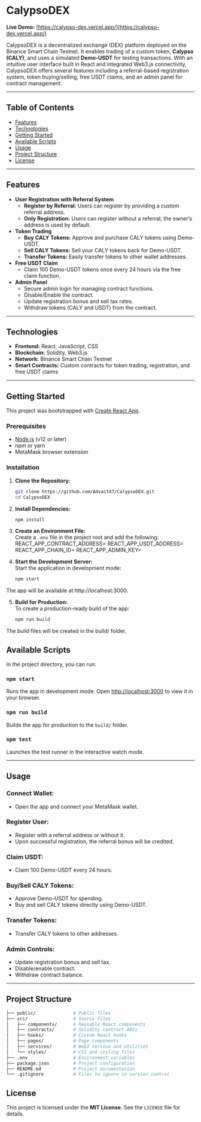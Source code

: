 # CalypsoDEX

**Live Demo:** [https://calypso-dex.vercel.app/](https://calypso-dex.vercel.app/)

CalypsoDEX is a decentralized exchange (DEX) platform deployed on the Binance Smart Chain Testnet. It enables trading of a custom token, **Calypso (CALY)**, and uses a simulated **Demo-USDT** for testing transactions. With an intuitive user interface built in React and integrated Web3.js connectivity, CalypsoDEX offers several features including a referral-based registration system, token buying/selling, free USDT claims, and an admin panel for contract management.

---

## Table of Contents

- [Features](#features)
- [Technologies](#technologies)
- [Getting Started](#getting-started)
- [Available Scripts](#available-scripts)
- [Usage](#usage)
- [Project Structure](#project-structure)
- [License](#license)

---

## Features

- **User Registration with Referral System**
  - **Register by Referral:** Users can register by providing a custom referral address.
  - **Only Registration:** Users can register without a referral; the owner’s address is used by default.
- **Token Trading**
  - **Buy CALY Tokens:** Approve and purchase CALY tokens using Demo-USDT.
  - **Sell CALY Tokens:** Sell your CALY tokens back for Demo-USDT.
  - **Transfer Tokens:** Easily transfer tokens to other wallet addresses.
- **Free USDT Claim**
  - Claim 100 Demo-USDT tokens once every 24 hours via the free claim function.
- **Admin Panel**
  - Secure admin login for managing contract functions.
  - Disable/Enable the contract.
  - Update registration bonus and sell tax rates.
  - Withdraw tokens (CALY and USDT) from the contract.

---

## Technologies

- **Frontend:** React, JavaScript, CSS
- **Blockchain:** Solidity, Web3.js
- **Network:** Binance Smart Chain Testnet
- **Smart Contracts:** Custom contracts for token trading, registration, and free USDT claims

---

## Getting Started

This project was bootstrapped with [Create React App](https://github.com/facebook/create-react-app).

### Prerequisites

- [Node.js](https://nodejs.org/) (v12 or later)
- npm or yarn
- MetaMask browser extension

### Installation

1. **Clone the Repository:**

   ```bash
   git clone https://github.com/Advait47/CalypsoDEX.git
   cd CalypsoDEX

2. **Install Dependencies:**

   ```bash
   npm install

3. **Create an Environment File:**  
   Create a `.env` file in the project root and add the following:
   REACT_APP_CONTRACT_ADDRESS=<Your Contract Address>
   REACT_APP_USDT_ADDRESS=<Demo USDT Address>
   REACT_APP_CHAIN_ID=<BSC Testnet Chain ID>
   REACT_APP_ADMIN_KEY=<Admin Private Key>

4. **Start the Development Server:**  
   Start the application in development mode:

   ```bash
   npm start

  The app will be available at http://localhost:3000.

5. **Build for Production:**  
   To create a production-ready build of the app:

   ```bash
   npm run build
The build files will be created in the build/ folder.

## Available Scripts

In the project directory, you can run:

### `npm start`
Runs the app in development mode. Open [http://localhost:3000](http://localhost:3000) to view it in your browser.

### `npm run build`
Builds the app for production to the `build/` folder.

### `npm test`
Launches the test runner in the interactive watch mode.

---

## Usage

### **Connect Wallet:**
- Open the app and connect your MetaMask wallet.

### **Register User:**
- Register with a referral address or without it.  
- Upon successful registration, the referral bonus will be credited.

### **Claim USDT:**
- Claim 100 Demo-USDT every 24 hours.

### **Buy/Sell CALY Tokens:**
- Approve Demo-USDT for spending.  
- Buy and sell CALY tokens directly using Demo-USDT.

### **Transfer Tokens:**
- Transfer CALY tokens to other addresses.

### **Admin Controls:**
- Update registration bonus and sell tax.  
- Disable/enable contract.  
- Withdraw contract balance.

---

## Project Structure

```bash
├── public/              # Public files
├── src/                 # Source files
│   ├── components/      # Reusable React components
│   ├── contracts/       # Solidity contract ABIs
│   ├── hooks/           # Custom React hooks
│   ├── pages/           # Page components
│   ├── services/        # Web3 service and utilities
│   └── styles/          # CSS and styling files
├── .env                 # Environment variables
├── package.json         # Project configuration
├── README.md            # Project documentation
└── .gitignore           # Files to ignore in version control
```

## License

This project is licensed under the **MIT License**. See the `LICENSE` file for details.
